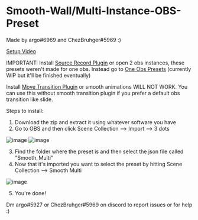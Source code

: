 # Smooth-Wall/Multi-Instance-OBS-Preset
Made by argo#6969 and ChezBruhger#5969 :)

[Setup Video](https://www.youtube.com/watch?v=qfa1HlNF62Y)

IMPORTANT:
Install [Source Record Plugin](https://obsproject.com/forum/resources/source-record.1285/) or open 2 obs instances, these presets weren't made for one obs. Instead go to [One Obs Presets](https://github.com/ChezBruhger/Wall-OBS-Presets-No-Source-Record) (currently WIP but it'll be finished eventually)

Install [Move Transition Plugin](https://obsproject.com/forum/resources/move-transition.913/) or smooth animations WILL NOT WORK.
You can use this without smooth transition plugin if you prefer a default obs transition like slide. 

Steps to install:
1. Download the zip and extract it using whatever software you have
2. Go to OBS and then click Scene Collection --> Import --> 3 dots

![image](https://user-images.githubusercontent.com/105522941/168393988-bfce4d77-5e16-495a-8472-56d2b643e237.png)
![image](https://user-images.githubusercontent.com/105522941/168394078-af55a3bd-e0f0-4879-8ed8-d3c77be177d2.png)


3. Find the folder where the preset is and then select the json file called "Smooth_Multi"
4. Now that it's imported you want to select the preset by hitting Scene Collection --> Smooth Multi

![image](https://user-images.githubusercontent.com/105522941/168394885-f6182780-5901-415f-9485-05c5dc5eedcd.png)

5. You're done!

Dm argo#5927 or ChezBruhger#5969 on discord to report issues or for help :)
